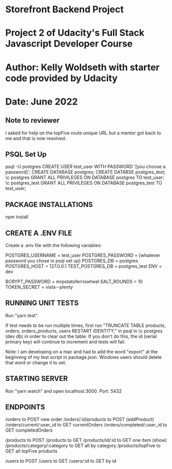 # Storefront Backend Project
# Project 2 of Udacity's Full Stack Javascript Developer Course
# Author: Kelly Woldseth with starter code provided by Udacity
# Date: June 2022

## Note to reviewer
I asked for help on the topFive route unique URL but a mentor got back to me and that is now resolved.
## PSQL Set Up
psql -U postgres
CREATE USER test_user WITH PASSWORD '[you choose a password]';
CREATE DATABASE postgres;
CREATE DATABSE postgres_test;
\c postgres
GRANT ALL PRIVILEGES ON DATABASE postgres TO test_user;
\c postgres_test
GRANT ALL PRIVILEGES ON DATABASE postgres_test TO test_user;

## PACKAGE INSTALLATIONS
npm install

## CREATE A .ENV FILE
Create a .env file with the following variables:

POSTGRES_USERNAME = test_user
POSTGRES_PASSWORD = [whatever password you chose in psql set up]
POSTGRES_DB = postgres
POSTGRES_HOST = 127.0.0.1
TEST_POSTGRES_DB = postgres_test
ENV = dev

BCRYPT_PASSWORD = mrpotatoferriswheel
SALT_ROUNDS = 10
TOKEN_SECRET = vista--plenty

## RUNNING UNIT TESTS
Run "yarn test". 

If test needs to be run multiple times, first run "TRUNCATE TABLE products, orders, orders_products, users RESTART IDENTITY;" in psql in \c postgres (dev db) in order to clear out the table. If you don't do this, the id (serial primary key) will continue to increment and tests will fail.

Note: I am developing on a mac and had to add the word "export" at the beginning of my test script in package.json. Windows users should delete that word or change it to set.
## STARTING SERVER
Run "yarn watch" and open localhost:3000.
Port: 5432

## ENDPOINTS
/orders to POST new order
/orders/:id/products to POST (addProduct)
/orders/current/:user_id to GET currentOrders 
/orders/completed/:user_id to GET completedOrders

/products to POST
/products to GET
/products/id/:id to GET one item (show)
/products/category/:category to GET all by category
/products/topFive to GET all topFive products

/users to POST
/users to GET
/users/:id to GET by id

